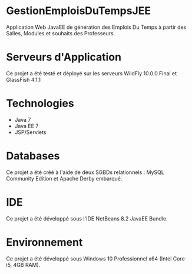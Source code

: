 # GestionEmploisDuTempsJEE
Application Web JavaEE de génération des Emplois Du Temps à partir des Salles, Modules et souhaits des Professeurs.

# Serveurs d'Application 
Ce projet a été testé et déployé sur les serveurs WildFly 10.0.0.Final et GlassFish 4.1.1

# Technologies 
+ Java 7
+ Java EE 7
+ JSP/Servlets

# Databases
Ce projet a été créé à l'aide de deux SGBDs relationnels : MySQL Community Edition et Apache Derby embarqué.

# IDE
Ce projet a été développé sous l'IDE NetBeans 8.2 JavaEE Bundle.

# Environnement
Ce projet a été développé sous Windows 10 Professionnel x64 (Intel Core i5, 4GB RAM).
